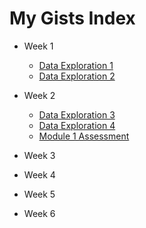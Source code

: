 # My Gists Index
- Week 1
  - [Data Exploration 1](https://gist.github.com/hhale1113/3b0359de064bd94323bde5d4e28513ed)
  - [Data Exploration 2](https://gist.github.com/hhale1113/749ff9df8bff61d8c64a789f0d0c718c)

- Week 2
  - [Data Exploration 3](https://gist.github.com/hhale1113/3a1a4e83c0d790a85d9fbe28d66064d5)
  - [Data Exploration 4](https:..)
  - [Module 1 Assessment](https://gist.github.com/hhale1113/0672c599808467ec609a7ff36a5eb7ad)
  
- Week 3
- Week 4
- Week 5
- Week 6